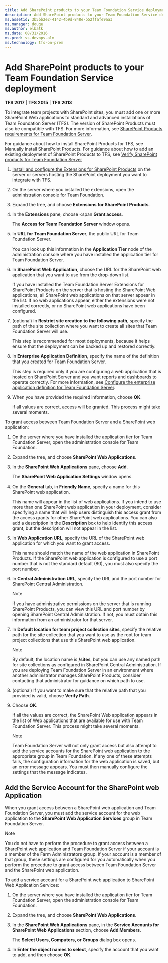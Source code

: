 ```yaml
---
title: Add SharePoint products to your Team Foundation Service deployment
description: Add SharePoint products to your Team Foundation Service deployment
ms.assetid: 3b5bb2e2-4142-4b9d-848e-b52ffafe9aa3
ms.manager: douge
ms.author: elbatk
ms.date: 08/31/2016
ms.prod: vs-devops-alm
ms.technology: tfs-on-prem
---
```


# Add SharePoint products to your Team Foundation Service deployment

**TFS 2017** | **TFS 2015** | **TFS 2013**

To integrate team projects with SharePoint sites, you must add one or
more SharePoint Web applications to standard and advanced installations
of Team Foundation Server (TFS). The version of SharePoint Products must
also be compatible with TFS. For more information, see [SharePoint Products requirements for Team Foundation Server](../../accounts/requirements.md#sharepoint).

For guidance about how to install SharePoint Products for TFS, see
Manually Install SharePoint Products. For guidance about how to add an
existing deployment of SharePoint Products to TFS, see [Verify SharePoint products for Team Foundation Server](../install/sharepoint/verify-sharepoint.md)

1.  [Install and configure the Extensions for SharePoint Products](../install/install-2013/install-tfs.md)
    on the server or servers hosting the SharePoint deployment you want
    to integrate with TFS.

2.  On the server where you installed the extensions, open the
    administration console for Team Foundation.

3.  Expand the tree, and choose **Extensions for
    SharePoint Products**.

4.  In the **Extensions** pane, choose <span
    **Grant access**.

    The **Access for Team Foundation Server**
    window opens.

5.  In **URL for Team Foundation Server**, the
    public URL for Team Foundation Server.

    You can look up this information in the 
    **Application Tier** node of the administration
    console where you have installed the application tier for Team
    Foundation Server.

6.  In **SharePoint Web Application**, choose the
    URL for the SharePoint web application that you want to use from the
    drop-down list.

    If you have installed the Team Foundation Server Extensions for
    SharePoint Products on the server that is hosting the SharePoint Web
    applications, all SharePoint web applications on that server appear
    in the list. If no web applications appear, either the extensions
    were not installed correctly, or no SharePoint web applications have
    been configured.

7.  (optional) In **Restrict site creation to the
    following path**, specify the path of the site collection where
    you want to create all sites that Team Foundation Server will use.

    This step is recommended for most deployments, because it helps
    ensure that the deployment can be backed up and restored correctly.

8.  In **Enterprise Application Definition**,
    specify the name of the definition that you created for Team
    Foundation Server.

    This step is required only if you are configuring a web application
    that is hosted on SharePoint Server and you want reports and
    dashboards to operate correctly. For more information, see [Configure the enterprise application definition for Team Foundation Server](../install/sharepoint/config-enterprise-app-def.md).

9.  When you have provided the required information, choose 
    **OK**.

    If all values are correct, access will be granted. This process
    might take several moments.

To grant access between Team Foundation Server and a SharePoint web application:

1.  On the server where you have installed the application tier for Team
    Foundation Server, open the administration console for
    Team Foundation.

2.  Expand the tree, and choose **SharePoint Web
    Applications**.

3.  In the **SharePoint Web Applications** pane,
    choose **Add**.

    The **SharePoint Web Application Settings**
    window opens.

4.  On the **General** tab, in 
    **Friendly Name**, specify a name for this
    SharePoint web application.

    This name will appear in the list of web applications. If you intend
    to use more than one SharePoint web application in your deployment,
    consider specifying a name that will help users distinguish this
    access grant from the access grants for other SharePoint
    web applications. You can also add a description in the 
    **Description** box to help identify this access
    grant, but the description will not appear in the list.

5.  In **Web Application URL**, specify the URL
    of the SharePoint web application for which you want to
    grant access.

    This name should match the name of the web application in
    SharePoint Products. If the SharePoint web application is configured
    to use a port number that is not the standard default (80), you must
    also specify the port number.

6.  In **Central Administration URL**, specify
    the URL and the port number for SharePoint Central Administration.
    
    > [!NOTE]
    > If you have administrative permissions on the server that is running
    > SharePoint Products, you can view this URL and port number by opening
    > SharePoint Central Administration. If not, you must obtain this
    > information from an administrator for that server.

7.  In **Default location for team project collection
    sites**, specify the relative path for the site collection that
    you want to use as the root for team project collections that use
    this SharePoint web application.

    > [!NOTE]
    > By default, the location name is **/sites**, but
    > you can use any named path for site collections as configured in
    > SharePoint Central Administration. If you are deploying Team Foundation
    > Server in an environment where another administrator manages SharePoint
    > Products, consider contacting that administrator for guidance on which
    > path to use.

8.  (optional) If you want to make sure that the relative path that you
    provided is valid, choose **Verify Path**.

9.  Choose **OK**.

    If all the values are correct, the SharePoint Web application
    appears in the list of Web applications that are available for use
    with Team Foundation Server. This process might take
    several moments.

    > [!NOTE]
    > Team Foundation Server will not only grant access but also attempt to
    > add the service accounts for the SharePoint web application to the
    > appropriate group in Team Foundation. If any one of these attempts
    > fails, the configuration information for the web application is saved,
    > but an error message appears. You must then manually configure the
    > settings that the message indicates.

## Add the Service Account for the SharePoint web Application

When you grant access between a SharePoint web application and Team
Foundation Server, you must add the service account for the web
application to the **SharePoint Web Application
Services** group in Team Foundation Server.

> [!NOTE]
> You do not have to perform the procedure to grant access between a
> SharePoint web application and Team Foundation Server if your account is
> a member of the Farm Administrators group. If your account is a member
> of that group, these settings are configured for you automatically when
> you perform the procedure to grant access between Team Foundation Server
> and the SharePoint web application. 

To add a service account for a SharePoint web application to SharePoint Web Application Services: 

1.  On the server where you have installed the application tier for Team
    Foundation Server, open the administration console for
    Team Foundation.

2.  Expand the tree, and choose **SharePoint Web
    Applications**.

3.  In the **SharePoint Web Applications** pane,
    in the **Service Accounts for SharePoint Web
    Applications** section, choose **Add
    Members**.

    The **Select Users, Computers, or Groups**
    dialog box opens.

4.  In **Enter the object names to select**,
    specify the account that you want to add, and then choose 
    **OK**.
